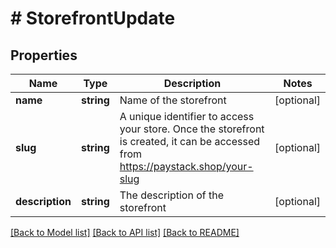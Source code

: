 # # StorefrontUpdate

## Properties

Name | Type | Description | Notes
------------ | ------------- | ------------- | -------------
**name** | **string** | Name of the storefront | [optional]
**slug** | **string** | A unique identifier to access your store. Once the storefront is created, it can be accessed from https://paystack.shop/your-slug | [optional]
**description** | **string** | The description of the storefront | [optional]

[[Back to Model list]](../../README.md#models) [[Back to API list]](../../README.md#endpoints) [[Back to README]](../../README.md)
